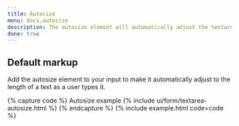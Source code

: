 ```yaml
---
title: Autosize
menu: docs.autosize
description: The autosize element will automatically adjust the textarea height and make it easier for users to follow as they type.
done: true
---
```



## Default markup

Add the autosize element to your input to make it automatically adjust to the length of a text as a user types it. 

{% capture code %}
<label class="form-label">Autosize example</label>
{% include ui/form/textarea-autosize.html %}
{% endcapture %}
{% include example.html code=code %}
